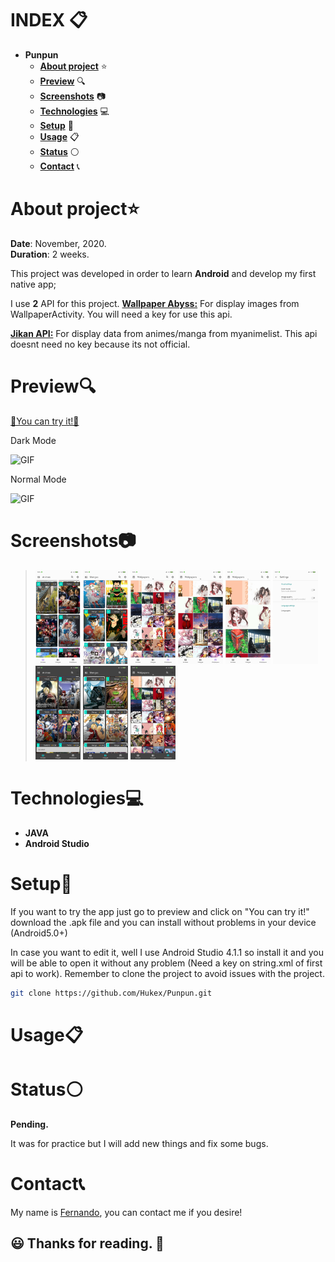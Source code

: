 # INDEX 📋

* **Punpun**  
  + [**About project**](#about-project) ⭐
  + [**Preview**](#preview) 🔍
  + [**Screenshots**](#screenshots) 📷
  + [**Technologies**](#technologies) 💻
  + [**Setup**](#setup) 🔧
  + [**Usage**](#usage) 📋
  + [**Status**](#status) ⚪
  + [**Contact**](#contact) 📞

# About project⭐

**Date**: November, 2020.   
**Duration**: 2 weeks.

This project was developed in order to learn **Android** and develop my first native app; 

I use **2** API for this project.
[**Wallpaper Abyss:**](https://wall.alphacoders.com/api.php)  For display images from WallpaperActivity. You will need a key for use this api.

[**Jikan API:**](https://jikan.docs.apiary.io/)  For display data from animes/manga from myanimelist. This api doesnt need no key because its not official.

# Preview🔍

[💠You can try it!💠](https://github.com/Hukex/Punpun/blob/master/app/release/punpun.apk?raw=true)

Dark Mode

![GIF](https://github.com/Hukex/Punpun/blob/master/readmefiles/preview.gif)

Normal Mode

![GIF](https://github.com/Hukex/Punpun/blob/master/readmefiles/preview2.gif)

# Screenshots📷

> <img src="readmefiles/1.jpg" height="150"/>
> <img src="readmefiles/2.jpg" height="150"/>
> <img src="readmefiles/3.jpg" height="150"/>
> <img src="readmefiles/4.jpg" height="150"/>
> <img src="readmefiles/5.jpg" height="150"/>
> <img src="readmefiles/6.jpg" height="150"/>
> <img src="readmefiles/7.jpg" height="150"/>
> <img src="readmefiles/8.jpg" height="150"/> 
> <img src="readmefiles/9.jpg" height="150"/>

# Technologies💻

* **JAVA**
* **Android Studio**

# Setup🔧

If you want to try the app just go to preview and click on "You can try it!" download the .apk file and you can install without problems in your device (Android5.0+)

In case you want to edit it, well I use Android Studio 4.1.1 so install it and you will be able to open it without any problem (Need a key on string.xml of first api to work). Remember to clone the project to avoid issues with the project.

``` bash
git clone https://github.com/Hukex/Punpun.git
```

# Usage📋

# Status⚪

**Pending.**

It was for practice but I will add new things and fix some bugs.

# Contact📞

My name is [Fernando](https://www.linkedin.com/in/fevm/), you can contact me if you desire!

## 😃 Thanks for reading. 👋
